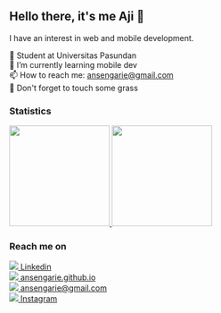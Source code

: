 ## Hello there, it's me Aji 👋
I have an interest in web and mobile development.

🏫 Student at Universitas Pasundan  
🌱 I’m currently learning mobile dev  
📫 How to reach me: ansengarie@gmail.com  
🤫 Don't forget to touch some grass

  
### Statistics

  <p align="left">
<a href="https://github.com/gilangadhan">
  <img height="180em" src="https://github-readme-stats-eight-theta.vercel.app/api?username=ansengarie&show_icons=true&theme=algolia&include_all_commits=true&count_private=true"/>
  <img height="180em" src="https://github-readme-stats-eight-theta.vercel.app/api/top-langs/?username=ansengarie&layout=compact&langs_count=8&theme=algolia"/>
</a>
</p>
   
### Reach me on
  <a href= "https://www.linkedin.com/in/ansengarie/"><img src="https://img.icons8.com/dusk/48/000000/linkedin.png"/> Linkedin</a>  
  <a href= "https://ansengarie.github.io/"><img src="https://img.icons8.com/dusk/48/000000/web.png"/> ansengarie.github.io</a>  
  <a href= "mailto:ansengarie@gmail.com"><img src="https://img.icons8.com/dusk/48/000000/email.png"/> ansengarie@gmail.com</a>  
  <a href= "https://www.instagram.com/ajins_/"><img src="https://img.icons8.com/dusk/48/000000/instagram.png"/> Instagram</a>


<!--
**ansengarie/ansengarie** is a ✨ _special_ ✨ repository because its `README.md` (this file) appears on your GitHub profile.

Here are some ideas to get you started:

- 🔭 I’m currently working on ...
- 🌱 I’m currently learning ...
- 👯 I’m looking to collaborate on ...
- 🤔 I’m looking for help with ...
- 💬 Ask me about ...
- 📫 How to reach me: ...
- 😄 Pronouns: ...
- ⚡ Fun fact: ...
-->
